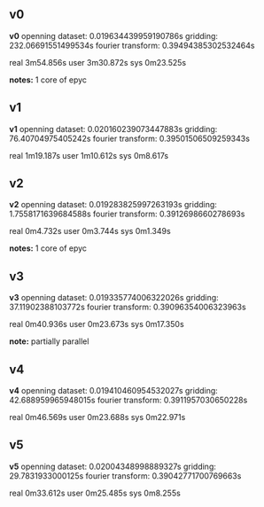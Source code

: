 ## v0
**v0**
openning dataset: 0.019634439959190786s
gridding: 232.06691551499534s
fourier transform: 0.39494385302532464s

real    3m54.856s
user    3m30.872s
sys     0m23.525s


**notes:** 1 core of epyc

## v1
**v1**
openning dataset: 0.020160239073447883s
gridding: 76.40704975405242s
fourier transform: 0.39501506509259343s

real    1m19.187s
user    1m10.612s
sys     0m8.617s

## v2
**v2**
openning dataset: 0.019283825997263193s
gridding: 1.7558171639684588s
fourier transform: 0.3912698660278693s

real    0m4.732s
user    0m3.744s
sys     0m1.349s

**notes:** 1 core of epyc

## v3
**v3**
openning dataset: 0.019335774006322026s
gridding: 37.11902388103772s
fourier transform: 0.39096354006323963s

real    0m40.936s
user    0m23.673s
sys     0m17.350s

**note:** partially parallel

## v4
**v4**
openning dataset: 0.019410460954532027s
gridding: 42.688959965948015s
fourier transform: 0.3911957030650228s

real    0m46.569s
user    0m23.688s
sys     0m22.971s

## v5
**v5**
openning dataset: 0.02004348998889327s
gridding: 29.7831933000125s
fourier transform: 0.39042771700769663s

real    0m33.612s
user    0m25.485s
sys     0m8.255s

